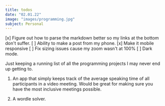 ```yaml
---
title: todos
date: "02.01.22"
image: "images/programming.jpg"
subject: Personal
---
```


[x] Figure out how to parse the markdown better so my links at the bottom don't suffer.
[ ] Ability to make a post from my phone.
[x] Make it mobile responsive
[ ] Fix sizing issues cause my zoom wasn't at 100%
[ ] Dark mode.

Just keeping a running list of all the programming projects I may never end up getting to.

1. An app that simply keeps track of the average speaking time of all participants in
   a video meeting. Would be great for making sure you have the most inclusive meetings
   possible.

2. A wordle solver.
